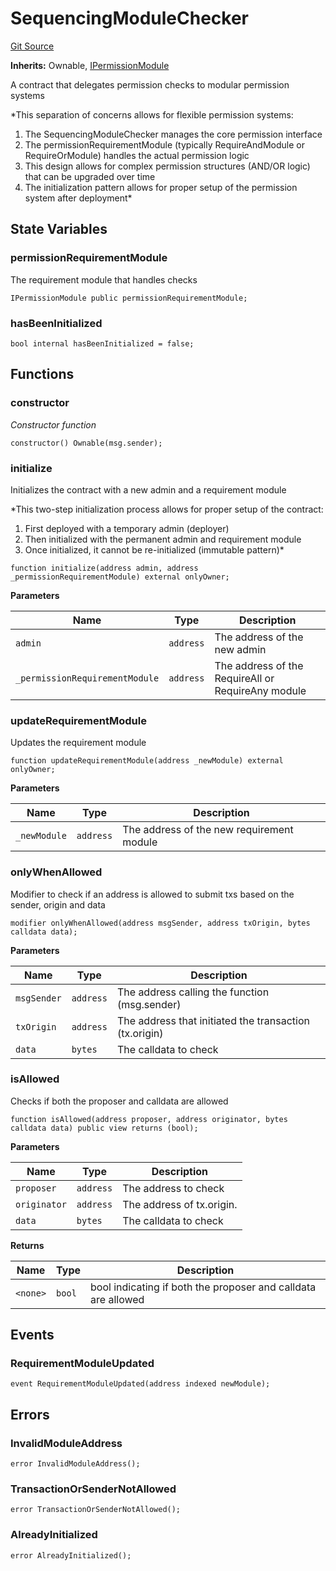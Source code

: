 # SequencingModuleChecker
[Git Source](https://github.com/SyndicateProtocol/syndicate-appchains/blob/e670fbd66628d486b7f0c62387b907c2a44879ed/src/SequencingModuleChecker.sol)

**Inherits:**
Ownable, [IPermissionModule](/src/interfaces/IPermissionModule.sol/interface.IPermissionModule.md)

A contract that delegates permission checks to modular permission systems

*This separation of concerns allows for flexible permission systems:
1. The SequencingModuleChecker manages the core permission interface
2. The permissionRequirementModule (typically RequireAndModule or RequireOrModule) handles the actual permission logic
3. This design allows for complex permission structures (AND/OR logic) that can be upgraded over time
4. The initialization pattern allows for proper setup of the permission system after deployment*


## State Variables
### permissionRequirementModule
The requirement module that handles checks


```solidity
IPermissionModule public permissionRequirementModule;
```


### hasBeenInitialized

```solidity
bool internal hasBeenInitialized = false;
```


## Functions
### constructor

*Constructor function*


```solidity
constructor() Ownable(msg.sender);
```

### initialize

Initializes the contract with a new admin and a requirement module

*This two-step initialization process allows for proper setup of the contract:
1. First deployed with a temporary admin (deployer)
2. Then initialized with the permanent admin and requirement module
3. Once initialized, it cannot be re-initialized (immutable pattern)*


```solidity
function initialize(address admin, address _permissionRequirementModule) external onlyOwner;
```
**Parameters**

|Name|Type|Description|
|----|----|-----------|
|`admin`|`address`|The address of the new admin|
|`_permissionRequirementModule`|`address`|The address of the RequireAll or RequireAny module|


### updateRequirementModule

Updates the requirement module


```solidity
function updateRequirementModule(address _newModule) external onlyOwner;
```
**Parameters**

|Name|Type|Description|
|----|----|-----------|
|`_newModule`|`address`|The address of the new requirement module|


### onlyWhenAllowed

Modifier to check if an address is allowed to submit txs based on the sender, origin and data


```solidity
modifier onlyWhenAllowed(address msgSender, address txOrigin, bytes calldata data);
```
**Parameters**

|Name|Type|Description|
|----|----|-----------|
|`msgSender`|`address`|The address calling the function (msg.sender)|
|`txOrigin`|`address`|The address that initiated the transaction (tx.origin)|
|`data`|`bytes`|The calldata to check|


### isAllowed

Checks if both the proposer and calldata are allowed


```solidity
function isAllowed(address proposer, address originator, bytes calldata data) public view returns (bool);
```
**Parameters**

|Name|Type|Description|
|----|----|-----------|
|`proposer`|`address`|The address to check|
|`originator`|`address`|The address of tx.origin.|
|`data`|`bytes`|The calldata to check|

**Returns**

|Name|Type|Description|
|----|----|-----------|
|`<none>`|`bool`|bool indicating if both the proposer and calldata are allowed|


## Events
### RequirementModuleUpdated

```solidity
event RequirementModuleUpdated(address indexed newModule);
```

## Errors
### InvalidModuleAddress

```solidity
error InvalidModuleAddress();
```

### TransactionOrSenderNotAllowed

```solidity
error TransactionOrSenderNotAllowed();
```

### AlreadyInitialized

```solidity
error AlreadyInitialized();
```

